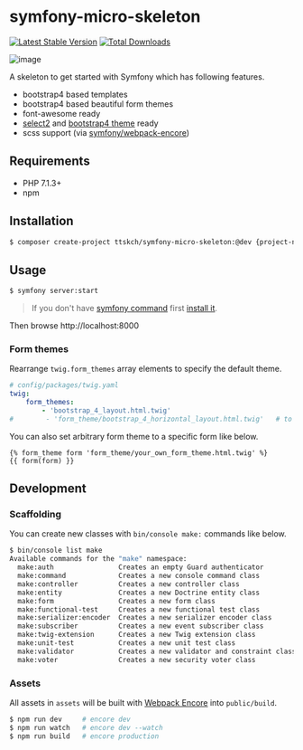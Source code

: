 # symfony-micro-skeleton

[![Latest Stable Version](https://poser.pugx.org/ttskch/symfony-micro-skeleton/v/stable)](https://packagist.org/packages/ttskch/symfony-micro-skeleton)
[![Total Downloads](https://poser.pugx.org/ttskch/symfony-micro-skeleton/downloads)](https://packagist.org/packages/ttskch/symfony-micro-skeleton)

![image](https://user-images.githubusercontent.com/4360663/78899178-f6ff1880-7aaf-11ea-96af-7e5a0931c41d.png)

A skeleton to get started with Symfony which has following features.

* bootstrap4 based templates
* bootstrap4 based beautiful form themes
* font-awesome ready
* [select2](https://github.com/select2/select2) and [bootstrap4 theme](https://github.com/ttskch/select2-bootstrap4-theme) ready
* scss support (via [symfony/webpack-encore](https://github.com/symfony/webpack-encore))

## Requirements

* PHP 7.1.3+
* npm

## Installation

```bash
$ composer create-project ttskch/symfony-micro-skeleton:@dev {project-name}
```

## Usage

```bash
$ symfony server:start
```

> If you don't have [symfony command](https://symfony.com/doc/current/setup/symfony_server.html) first [install it](https://symfony.com/download). 

Then browse http://localhost:8000

### Form themes

Rearrange `twig.form_themes` array elements to specify the default theme.

```yaml
# config/packages/twig.yaml
twig:
    form_themes:
        - 'bootstrap_4_layout.html.twig'
#        - 'form_theme/bootstrap_4_horizontal_layout.html.twig'   # to be the default theme
```

You can also set arbitrary form theme to a specific form like below.

```twig
{% form_theme form 'form_theme/your_own_form_theme.html.twig' %}
{{ form(form) }}
```

## Development

### Scaffolding

You can create new classes with `bin/console make:` commands like below.

```bash
$ bin/console list make
Available commands for the "make" namespace:
  make:auth                Creates an empty Guard authenticator
  make:command             Creates a new console command class
  make:controller          Creates a new controller class
  make:entity              Creates a new Doctrine entity class
  make:form                Creates a new form class
  make:functional-test     Creates a new functional test class
  make:serializer:encoder  Creates a new serializer encoder class
  make:subscriber          Creates a new event subscriber class
  make:twig-extension      Creates a new Twig extension class
  make:unit-test           Creates a new unit test class
  make:validator           Creates a new validator and constraint class
  make:voter               Creates a new security voter class
```

### Assets

All assets in `assets` will be built with [Webpack Encore](http://symfony.com/doc/current/frontend.html) into `public/build`.

```bash
$ npm run dev     # encore dev
$ npm run watch   # encore dev --watch
$ npm run build   # encore production
```
